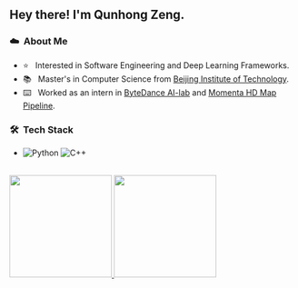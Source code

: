 <h2> Hey there! I'm Qunhong Zeng.</h2>

<h3> ☁️ &nbsp;About Me </h3>

- ⭐️ &nbsp; Interested in Software Engineering and Deep Learning Frameworks.
- 📚 &nbsp; Master's in Computer Science from [Beijing Institute of Technology](https://www.bit.edu.cn).
- ⌨️ &nbsp; Worked as an intern in [ByteDance AI-lab](https://www.bytedance.com/en/) and [Momenta HD Map Pipeline](https://www.momenta.cn).

<h3> 🛠 &nbsp;Tech Stack</h3>

-
  ![Python](https://img.shields.io/badge/-Python-333333?style=flat&logo=python)
  ![C++](https://img.shields.io/badge/-C++-333333?style=flat&logo=C%2B%2B&logoColor=00599C)

<br/>

<a href="https://github.com/0x404">
  <img height="180em" src="https://github-readme-stats.vercel.app/api?username=0x404&theme=buefy&show_icons=true" />
  <img height="180em" src="https://github-readme-stats.vercel.app/api/top-langs/?username=0x404&theme=buefy&layout=compact" />
</a>


